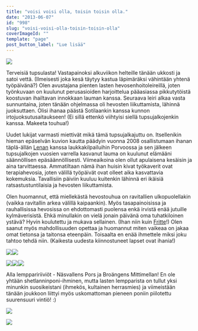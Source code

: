 ```yaml
---
title: "voisi voisi olla, toisin toisin olla."
date: "2013-06-07"
id: "998"
slug: "voisi-voisi-olla-toisin-toisin-olla"
coverImageId: ""
template: "page"
post_button_label: "Lue lisää"
---
```


[![](images/1.png)](http://1.bp.blogspot.com/-pZLDV1mDe9w/UbIFn8ruEDI/AAAAAAAAF9o/iIQhaoV0gR4/s1600/1.png)

  

Terveisiä tupsulasta! Vastapainoksi alkuviikon helteille tänään ukkosti ja satoi vettä. (Ilmeisesti joka kesä täytyy kastua läpimäräksi vähintään yhtenä työpäivänä?) Olen avustajana pienten lasten hevosenhoitoleireillä, joten työnkuvaan on kuulunut perusasioiden harjoittelua pääasiassa pikkutytöistä koostuvan ihailtavan innokkaan lauman kanssa. Seuraava leiri alkaa vasta sunnuntaina, joten tänään ohjelmassa oli hevosten liikuttamista, lähinnä juoksuttaen. Olisi ihanaa päästä Sotilaankin kanssa kunnon irtojuoksutusaitaukseen! (Ei sillä ettenkö viihtyisi siellä tupsujalkojenkin kanssa. Makeeta touhua!)

  

Uudet lukijat varmasti miettivät mikä tämä tupsujalkajuttu on. Itsellenikin hieman epäselvän kuvion kautta päädyin vuonna 2008 osallistumaan ihanan täplä-ällän [Lenan](http://maisaw.otukset.fi/kuvat/2010/Hevoset+ja+tallit/Lena+ja+Billy/) kanssa laukkakilpailuihin Porvoossa ja sen jälkeen tupsujalkojen vuosien varrella kasvanut lauma on kuulunut elämääni säännöllisen epäsäännöllisesti. Viimeaikoina olen ollut apulaisena kesäisin ja aina tarvittaessa. Ammatiltaan nämä ihan huisin kivat työkaverit ovat terapiahevosia, joten välillä työpäivät ovat olleet aika kasvattavia kokemuksia. Tavallisiin päiviin kuuluu kuitenkin lähinnä eri ikäisiä ratsastustuntilaisia ja hevosten liikuttamista.

  

Olen huomannut, että miellekästä hevostouhua on ravitallien ulkopuolellakin (vaikka ravitallin arkea välillä kaipaankin). Myös tasapainoisissa ja rauhallisissa hevosissa on ehdottomasti puolensa enkä irvistä enää jutuille kylmäverisistä. Ehkä minullakin on vielä jonain päivänä oma tuhatkiloinen ystävä? Hyvin koulutettu ja mukava sellainen. (Ihan niin kuin [Fritte](http://maisaw.otukset.fi/kuvat/2012/13.7.2012+Fritte/)!) Olen saanut myös mahdollisuuden opettaa ja huomannut miten vaikeaa on jakaa omat tietonsa ja taitonsa eteenpäin. Toisaalta en enää ihmettele miksi joku tahtoo tehdä niin. (Kaikesta uudesta kiinnostuneet lapset ovat ihania!)

  

[![](images/6.png)](http://3.bp.blogspot.com/-C0pY7bpnI-w/UbIFrIHDwoI/AAAAAAAAF-Q/fmpOyb88R5s/s1600/6.png)[![](images/7.png)](http://2.bp.blogspot.com/-IxpNl5HRf_U/UbIFsgsPcII/AAAAAAAAF-g/X-JvrKxpndg/s1600/7.png)

  

[![](images/4.png)](http://1.bp.blogspot.com/-CMLisLwLuJ8/UbIFqrO7aOI/AAAAAAAAF-M/ZYD6epQY618/s1600/4.png)[![](images/3.png)](http://2.bp.blogspot.com/-5wUE3guFsmQ/UbIFn5JeGHI/AAAAAAAAF94/50EdK-YQ8ag/s1600/3.png)[![](images/5.png)](http://1.bp.blogspot.com/-81C2cqguxUQ/UbIFrEyvMrI/AAAAAAAAF-U/4wn_HRHJvwk/s1600/5.png)

  

Alla lemppaririiviöt - Näsvallens Pors ja Broängens Mittimellan! En ole yhtään shetlanninponi-ihminen, mutta lasten lempparista on tullut yksi minunkin suosikeistani (ihmekös, kultainen herrasmies) ja viimeistään tänään joukkoon liittyi myös uskomattoman pieneen poniin piilotettu suurensuuri vintiö! :)

  

[![](images/8.png)](http://3.bp.blogspot.com/-KRhlJ_9Poaw/UbIFsw9ZVLI/AAAAAAAAF-k/mR0fAuXzve8/s1600/8.png)

  

[![](images/ak.png)](http://1.bp.blogspot.com/-LjGu59GJ_Rg/UbIGLFsIhUI/AAAAAAAAF-o/k8hQO_V8Nks/s1600/ak.png)
